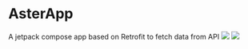 # AsterApp
A jetpack compose app based on Retrofit to fetch data from API
![](/app/asterSplash.jpeg) ![](/app/asterData.jpeg)
